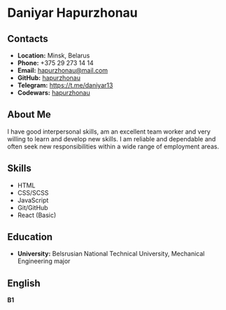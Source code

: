 # Daniyar Hapurzhonau
## Contacts
* **Location:** Minsk, Belarus
* **Phone:** +375 29 273 14 14
* **Email:** hapurzhonau@mail.com
* **GitHub:** [hapurzhonau](https://github.com/hapurzhonau)
* **Telegram:** https://t.me/daniyar13
* **Codewars:** [hapurzhonau](https://www.codewars.com/users/hapurzhonau)
## About Me 
I have good interpersonal skills, am an excellent team worker and very willing to learn and develop new skills.
I am reliable and dependable and often seek new responsibilities within a wide range of employment areas.
## Skills
* HTML
* CSS/SCSS
* JavaScript
* Git/GitHub
* React (Basic)

## Education 
* **University:** Belsrusian National Technical University, Mechanical Engineering major
## English 
**B1**
